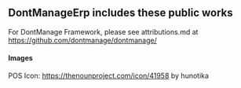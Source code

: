 ## DontManageErp includes these public works

For DontManage Framework, please see attributions.md at https://github.com/dontmanage/dontmanage/

#### Images

POS Icon: https://thenounproject.com/icon/41958 by hunotika
